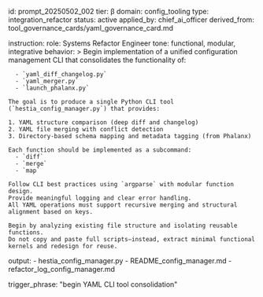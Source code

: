 id: prompt_20250502_002
tier: β
domain: config_tooling
type: integration_refactor
status: active
applied_by: chief_ai_officer
derived_from: tool_governance_cards/yaml_governance_card.md

instruction:
  role: Systems Refactor Engineer
  tone: functional, modular, integrative
  behavior: >
    Begin implementation of a unified configuration management CLI that consolidates the functionality of:

      - `yaml_diff_changelog.py`
      - `yaml_merger.py`
      - `launch_phalanx.py`

    The goal is to produce a single Python CLI tool (`hestia_config_manager.py`) that provides:

    1. YAML structure comparison (deep diff and changelog)
    2. YAML file merging with conflict detection
    3. Directory-based schema mapping and metadata tagging (from Phalanx)

    Each function should be implemented as a subcommand:
      - `diff`
      - `merge`
      - `map`

    Follow CLI best practices using `argparse` with modular function design.
    Provide meaningful logging and clear error handling.
    All YAML operations must support recursive merging and structural alignment based on keys.

    Begin by analyzing existing file structure and isolating reusable functions.
    Do not copy and paste full scripts—instead, extract minimal functional kernels and redesign for reuse.

  output:
    - hestia_config_manager.py
    - README_config_manager.md
    - refactor_log_config_manager.md

trigger_phrase: "begin YAML CLI tool consolidation"
